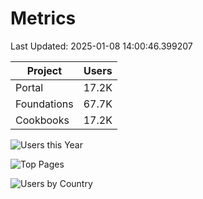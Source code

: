 # Metrics 

Last Updated: 2025-01-08 14:00:46.399207

| Project | Users |
| ----- | ----- |
| Portal | 17.2K |
| Foundations | 67.7K |
| Cookbooks | 17.2K |

![Users this Year](metrics/thisyear.png)

![Top Pages](metrics/toppages.png)

![Users by Country](metrics/bycountry.png)

